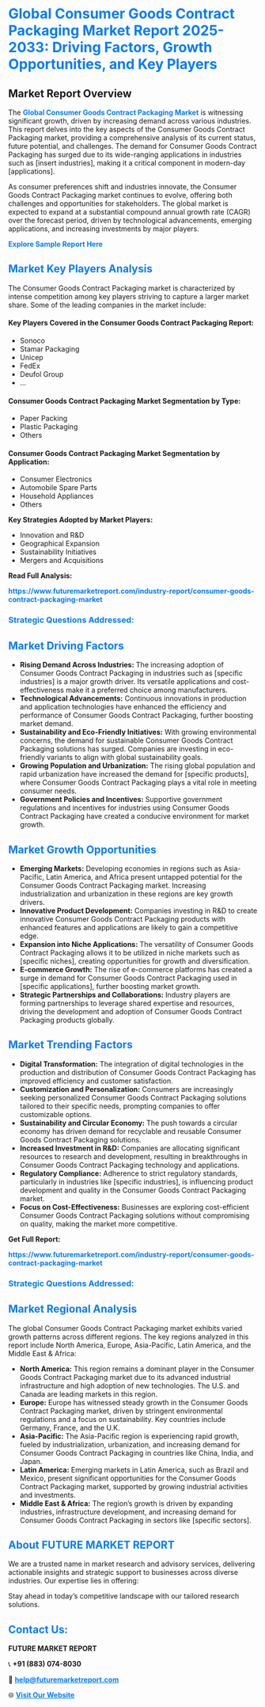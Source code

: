 <h1 style="color: #007BFF;">Global Consumer Goods Contract Packaging Market Report 2025-2033: Driving Factors, Growth Opportunities, and Key Players</h1>

<section id="overview">
<h2>Market Report Overview</h2>
<p>The <a href="https://www.futuremarketreport.com/industry-report/consumer-goods-contract-packaging-market" style="color: #007BFF; text-decoration: none;"><strong>Global Consumer Goods Contract Packaging Market</strong></a> is witnessing significant growth, driven by increasing demand across various industries. This report delves into the key aspects of the Consumer Goods Contract Packaging market, providing a comprehensive analysis of its current status, future potential, and challenges. The demand for Consumer Goods Contract Packaging has surged due to its wide-ranging applications in industries such as [insert industries], making it a critical component in modern-day [applications].</p>
<p>As consumer preferences shift and industries innovate, the Consumer Goods Contract Packaging market continues to evolve, offering both challenges and opportunities for stakeholders. The global market is expected to expand at a substantial compound annual growth rate (CAGR) over the forecast period, driven by technological advancements, emerging applications, and increasing investments by major players.</p>
</section>

<section id="overview">
<p><a href="https://www.futuremarketreport.com/request-sample/reportId=51185" style="color: #007BFF; text-decoration: none;"><strong>Explore Sample Report Here</strong></a></p>
</section>

<section id="key-players">
<h2 style="color: #007BFF;">Market Key Players Analysis</h2>
<p>The Consumer Goods Contract Packaging market is characterized by intense competition among key players striving to capture a larger market share. Some of the leading companies in the market include:</p>
<h4>Key Players Covered in the Consumer Goods Contract Packaging Report:</h4>
<ul><li>Sonoco</li><li>Stamar Packaging</li><li>Unicep</li><li>FedEx</li><li>Deufol Group</li><li>...</li></ul>
<h4>Consumer Goods Contract Packaging Market Segmentation by Type:</h4>
<ul><li>Paper Packing</li><li>Plastic Packaging</li><li>Others</li></ul>

<h4>Consumer Goods Contract Packaging Market Segmentation by Application:</h4>
<ul><li>Consumer Electronics</li><li>Automobile Spare Parts</li><li>Household Appliances</li><li>Others</li></ul>
<p><strong>Key Strategies Adopted by Market Players:</strong></p>
<ul>
<li>Innovation and R&D</li>
<li>Geographical Expansion</li>
<li>Sustainability Initiatives</li>
<li>Mergers and Acquisitions</li>
</ul>
</section>

<section>
<p><strong>Read Full Analysis: </strong></p><a href="https://www.futuremarketreport.com/industry-report/consumer-goods-contract-packaging-market" style="color: #007BFF; text-decoration: none;"><strong>https://www.futuremarketreport.com/industry-report/consumer-goods-contract-packaging-market</strong></a>
<h3 style="color: #007BFF;">Strategic Questions Addressed:</h3>
</section>

<section id="driving-factors">
<h2 style="color: #007BFF;">Market Driving Factors</h2>
<ul>
<li><strong>Rising Demand Across Industries:</strong> The increasing adoption of Consumer Goods Contract Packaging in industries such as [specific industries] is a major growth driver. Its versatile applications and cost-effectiveness make it a preferred choice among manufacturers.</li>
<li><strong>Technological Advancements:</strong> Continuous innovations in production and application technologies have enhanced the efficiency and performance of Consumer Goods Contract Packaging, further boosting market demand.</li>
<li><strong>Sustainability and Eco-Friendly Initiatives:</strong> With growing environmental concerns, the demand for sustainable Consumer Goods Contract Packaging solutions has surged. Companies are investing in eco-friendly variants to align with global sustainability goals.</li>
<li><strong>Growing Population and Urbanization:</strong> The rising global population and rapid urbanization have increased the demand for [specific products], where Consumer Goods Contract Packaging plays a vital role in meeting consumer needs.</li>
<li><strong>Government Policies and Incentives:</strong> Supportive government regulations and incentives for industries using Consumer Goods Contract Packaging have created a conducive environment for market growth.</li>
</ul>
</section>

<section id="growth-opportunities">
<h2 style="color: #007BFF;">Market Growth Opportunities</h2>
<ul>
<li><strong>Emerging Markets:</strong> Developing economies in regions such as Asia-Pacific, Latin America, and Africa present untapped potential for the Consumer Goods Contract Packaging market. Increasing industrialization and urbanization in these regions are key growth drivers.</li>
<li><strong>Innovative Product Development:</strong> Companies investing in R&D to create innovative Consumer Goods Contract Packaging products with enhanced features and applications are likely to gain a competitive edge.</li>
<li><strong>Expansion into Niche Applications:</strong> The versatility of Consumer Goods Contract Packaging allows it to be utilized in niche markets such as [specific niches], creating opportunities for growth and diversification.</li>
<li><strong>E-commerce Growth:</strong> The rise of e-commerce platforms has created a surge in demand for Consumer Goods Contract Packaging used in [specific applications], further boosting market growth.</li>
<li><strong>Strategic Partnerships and Collaborations:</strong> Industry players are forming partnerships to leverage shared expertise and resources, driving the development and adoption of Consumer Goods Contract Packaging products globally.</li>
</ul>
</section>

<section id="trending-factors">
<h2 style="color: #007BFF;">Market Trending Factors</h2>
<ul>
<li><strong>Digital Transformation:</strong> The integration of digital technologies in the production and distribution of Consumer Goods Contract Packaging has improved efficiency and customer satisfaction.</li>
<li><strong>Customization and Personalization:</strong> Consumers are increasingly seeking personalized Consumer Goods Contract Packaging solutions tailored to their specific needs, prompting companies to offer customizable options.</li>
<li><strong>Sustainability and Circular Economy:</strong> The push towards a circular economy has driven demand for recyclable and reusable Consumer Goods Contract Packaging solutions.</li>
<li><strong>Increased Investment in R&D:</strong> Companies are allocating significant resources to research and development, resulting in breakthroughs in Consumer Goods Contract Packaging technology and applications.</li>
<li><strong>Regulatory Compliance:</strong> Adherence to strict regulatory standards, particularly in industries like [specific industries], is influencing product development and quality in the Consumer Goods Contract Packaging market.</li>
<li><strong>Focus on Cost-Effectiveness:</strong> Businesses are exploring cost-efficient Consumer Goods Contract Packaging solutions without compromising on quality, making the market more competitive.</li>
</ul>
</section>

<section>
<p><strong>Get Full Report: </strong></p><a href="https://www.futuremarketreport.com/industry-report/consumer-goods-contract-packaging-market" style="color: #007BFF; text-decoration: none;"><strong>https://www.futuremarketreport.com/industry-report/consumer-goods-contract-packaging-market</strong></a>
<h3 style="color: #007BFF;">Strategic Questions Addressed:</h3>
</section>


<section id="regional-analysis">
<h2 style="color: #007BFF;">Market Regional Analysis</h2>
<p>The global Consumer Goods Contract Packaging market exhibits varied growth patterns across different regions. The key regions analyzed in this report include North America, Europe, Asia-Pacific, Latin America, and the Middle East & Africa:</p>
<ul>
<li><strong>North America:</strong> This region remains a dominant player in the Consumer Goods Contract Packaging market due to its advanced industrial infrastructure and high adoption of new technologies. The U.S. and Canada are leading markets in this region.</li>
<li><strong>Europe:</strong> Europe has witnessed steady growth in the Consumer Goods Contract Packaging market, driven by stringent environmental regulations and a focus on sustainability. Key countries include Germany, France, and the U.K.</li>
<li><strong>Asia-Pacific:</strong> The Asia-Pacific region is experiencing rapid growth, fueled by industrialization, urbanization, and increasing demand for Consumer Goods Contract Packaging in countries like China, India, and Japan.</li>
<li><strong>Latin America:</strong> Emerging markets in Latin America, such as Brazil and Mexico, present significant opportunities for the Consumer Goods Contract Packaging market, supported by growing industrial activities and investments.</li>
<li><strong>Middle East & Africa:</strong> The region’s growth is driven by expanding industries, infrastructure development, and increasing demand for Consumer Goods Contract Packaging in sectors like [specific sectors].</li>
</ul>
</section>

<footer>
<h2 style="color: #007BFF;">About FUTURE MARKET REPORT</h2>
<p>We are a trusted name in market research and advisory services, delivering actionable insights and strategic support to businesses across diverse industries. Our expertise lies in offering:</p>

<p>Stay ahead in today’s competitive landscape with our tailored research solutions.</p>

<h2 style="color: #007BFF;">Contact Us:</h2>
<p><strong>FUTURE MARKET REPORT</strong></p>
<p>📞 <strong>+91 (883) 074-8030</strong></p>
<p>📧 <strong><a href="mailto:help@futuremarketreport.com" style="color: #007BFF;">help@futuremarketreport.com</a></strong></p>
<p>🌐 <strong><a href="https://www.futuremarketreport.com/" style="color: #007BFF;">Visit Our Website</a></strong></p>
</footer>